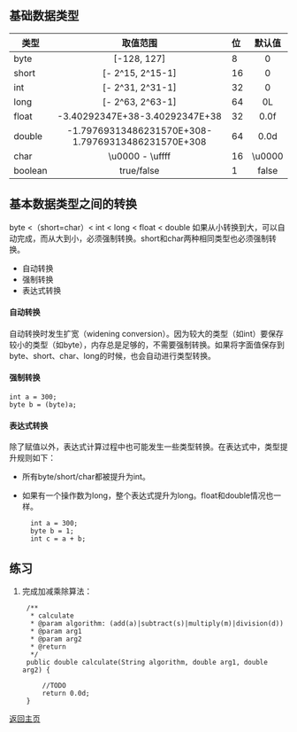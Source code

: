 ## 基础数据类型
| 类型        	| 取值范围          | 位  | 默认值|
| ------------- |:-------------:	| :---------- |:-----:| 
| byte      	| [-128, 127] 		| 8 	| 0　	|
| short      	| [- 2^15, 2^15-1]	| 16	| 0 	|
| int 			| [- 2^31, 2^31-1]  | 32	| 0		|
| long 			| [- 2^63, 2^63-1]	| 64	| 0L 	|
| float 		|-3.40292347E+38-3.40292347E+38| 32 | 0.0f	|
| double 		|-1.79769313486231570E+308-1.79769313486231570E+308|64| 0.0d	|
| char 			| \u0000 - \uffff 	|16 	| \u0000	|
| boolean 		| true/false		|1		| false 	|

## 基本数据类型之间的转换
byte <（short=char）< int < long < float < double
如果从小转换到大，可以自动完成，而从大到小，必须强制转换。short和char两种相同类型也必须强制转换。

+ 自动转换
+ 强制转换
+ 表达式转换

#### 自动转换
自动转换时发生扩宽（widening conversion）。因为较大的类型（如int）要保存较小的类型（如byte），内存总是足够的，不需要强制转换。如果将字面值保存到byte、short、char、long的时候，也会自动进行类型转换。

#### 强制转换
	int a = 300;
	byte b = (byte)a;

#### 表达式转换
除了赋值以外，表达式计算过程中也可能发生一些类型转换。在表达式中，类型提升规则如下：

- 所有byte/short/char都被提升为int。
- 如果有一个操作数为long，整个表达式提升为long。float和double情况也一样。

		int a = 300;
		byte b = 1;
		int c = a + b;

## 练习
1. 完成加减乘除算法：

		/**
		 * calculate
		 * @param algorithm: (add(a)|subtract(s)|multiply(m)|division(d))
		 * @param arg1
		 * @param arg2
		 * @return
		 */
		public double calculate(String algorithm, double arg1, double arg2) {

			//TODO
			return 0.0d;
		}


[返回主页](32.html)